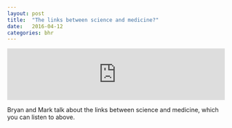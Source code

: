 ```yaml
---
layout: post
title:  "The links between science and medicine?"
date:   2016-04-12
categories: bhr
---
```


<iframe width="100%" height="120" src="https://www.mixcloud.com/widget/iframe/?feed=https%3A%2F%2Fwww.mixcloud.com%2Fucc_bhr%2Fthe-ties-between-science-and-medicine-bryan-and-mark%2F&hide_cover=1&light=1" frameborder="0"></iframe>

Bryan and Mark talk about the links between science and medicine, which you can listen to above.
